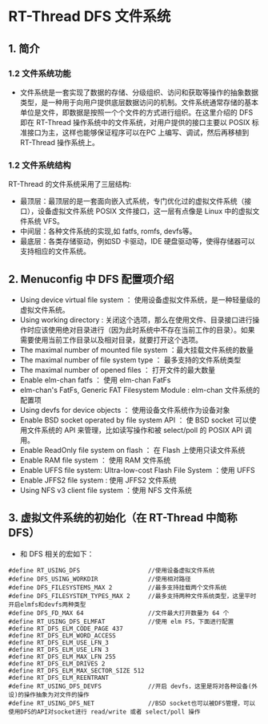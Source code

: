 # RT-Thread DFS 文件系统

## 1. 简介

### 1.2 文件系统功能

- 文件系统是一套实现了数据的存储、分级组织、访问和获取等操作的抽象数据类型，是一种用于向用户提供底层数据访问的机制。文件系统通常存储的基本单位是文件，即数据是按照一个个文件的方式进行组织。在这里介绍的 DFS 即在 RT-Thread 操作系统中的文件系统，对用户提供的接口主要以 POSIX 标准接口为主，这样也能够保证程序可以在PC 上编写、调试，然后再移植到 RT-Thread 操作系统上。

### 1.2 文件系统结构

RT-Thread 的文件系统采用了三层结构:

- 最顶层：最顶层的是一套面向嵌入式系统，专门优化过的虚拟文件系统（接口），设备虚拟文件系统 POSIX 文件接口，这一层有点像是 Linux 中的虚拟文件系统 VFS。
- 中间层：各种文件系统的实现,如 fatfs, romfs, devfs等。
- 最底层：各类存储驱动，例如SD 卡驱动，IDE 硬盘驱动等，使得存储器可以支持相应的文件系统。  

## 2. Menuconfig 中 DFS 配置项介绍
- Using device virtual file system ： 使用设备虚拟文件系统，是一种轻量级的虚拟文件系统。
- Using working directory : 关闭这个选项，那么在使用文件、目录接口进行操作时应该使用绝对目录进行（因为此时系统中不存在当前工作的目录）。如果需要使用当前工作目录以及相对目录，就要打开这个选项。
- The maximal number of mounted file system ：最大挂载文件系统的数量
- The maximal number of file system type ： 最多支持的文件系统类型
- The maximal number of opened files ： 打开文件的最大数量
- Enable elm-chan fatfs ： 使用 elm-chan FatFs
- elm-chan's FatFs, Generic FAT Filesystem Module : elm-chan 文件系统的配置项
- Using devfs for device objects ： 使用设备文件系统作为设备对象
- Enable BSD socket operated by file system API ： 使 BSD socket 可以使用文件系统的 API 来管理，比如读写操作和被 select/poll 的 POSIX API 调用。 
- Enable ReadOnly file system on flash ： 在 Flash 上使用只读文件系统
- Enable RAM file system ： 使用 RAM 文件系统
- Enable UFFS file system: Ultra-low-cost Flash File System ：使用 UFFS
- Enable JFFS2 file system : 使用 JFFS2 文件系统
- Using NFS v3 client file system ：使用 NFS 文件系统

## 3. 虚拟文件系统的初始化（在 RT-Thread 中简称 DFS）
- 和 DFS 相关的宏如下：
```
#define RT_USING_DFS                   //使用设备虚拟文件系统           
#define DFS_USING_WORKDIR              //使用相对路径
#define DFS_FILESYSTEMS_MAX 2          //最多支持挂载两个文件系统
#define DFS_FILESYSTEM_TYPES_MAX 2     //最多支持两种文件系统类型，这里平时开启elmfs和devfs两种类型
#define DFS_FD_MAX 64                  //文件最大打开数量为 64 个  
#define RT_USING_DFS_ELMFAT            //使用 elm FS，下面进行配置
#define RT_DFS_ELM_CODE_PAGE 437
#define RT_DFS_ELM_WORD_ACCESS
#define RT_DFS_ELM_USE_LFN_3
#define RT_DFS_ELM_USE_LFN 3
#define RT_DFS_ELM_MAX_LFN 255
#define RT_DFS_ELM_DRIVES 2
#define RT_DFS_ELM_MAX_SECTOR_SIZE 512
#define RT_DFS_ELM_REENTRANT
#define RT_USING_DFS_DEVFS             //开启 devfs，这里是将对各种设备(外设)的操作抽象为对文件的操作
#define RT_USING_DFS_NET               //BSD socket也可以被DFS管理，可以使用DFS的API对socket进行 read/write 或者 select/poll 操作
```